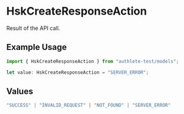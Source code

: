 # HskCreateResponseAction

Result of the API call.

## Example Usage

```typescript
import { HskCreateResponseAction } from "authlete-test/models";

let value: HskCreateResponseAction = "SERVER_ERROR";
```

## Values

```typescript
"SUCCESS" | "INVALID_REQUEST" | "NOT_FOUND" | "SERVER_ERROR"
```